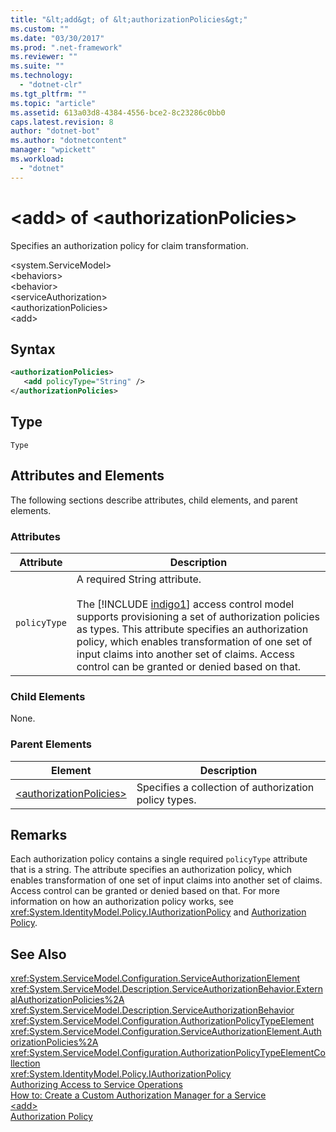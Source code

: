 ```yaml
---
title: "&lt;add&gt; of &lt;authorizationPolicies&gt;"
ms.custom: ""
ms.date: "03/30/2017"
ms.prod: ".net-framework"
ms.reviewer: ""
ms.suite: ""
ms.technology: 
  - "dotnet-clr"
ms.tgt_pltfrm: ""
ms.topic: "article"
ms.assetid: 613a03d8-4384-4556-bce2-8c23286c0bb0
caps.latest.revision: 8
author: "dotnet-bot"
ms.author: "dotnetcontent"
manager: "wpickett"
ms.workload: 
  - "dotnet"
---
```

# &lt;add&gt; of &lt;authorizationPolicies&gt;
Specifies an authorization policy for claim transformation.  

 \<system.ServiceModel>  
\<behaviors>  
\<behavior>  
\<serviceAuthorization>  
\<authorizationPolicies>  
\<add>  

## Syntax  

```xml  
<authorizationPolicies>  
   <add policyType="String" />  
</authorizationPolicies>  
```  

## Type  
 `Type`  

## Attributes and Elements  
 The following sections describe attributes, child elements, and parent elements.  

### Attributes  


|  Attribute   |                                                                                                                                                                                        Description                                                                                                                                                                                         |
|--------------|--------------------------------------------------------------------------------------------------------------------------------------------------------------------------------------------------------------------------------------------------------------------------------------------------------------------------------------------------------------------------------------------|
| `policyType` | A required String attribute.<br /><br /> The [!INCLUDE [indigo1](../../../../../includes/indigo1-md.md)] access control model supports provisioning a set of authorization policies as types. This attribute specifies an authorization policy, which enables transformation of one set of input claims into another set of claims. Access control can be granted or denied based on that. |

### Child Elements  
 None.  

### Parent Elements  

|Element|Description|  
|-------------|-----------------|  
|[\<authorizationPolicies>](../../../../../docs/framework/configure-apps/file-schema/wcf/authorizationpolicies.md)|Specifies a collection of authorization policy types.|  

## Remarks  
 Each authorization policy contains a single required `policyType` attribute that is a string. The attribute specifies an authorization policy, which enables transformation of one set of input claims into another set of claims. Access control can be granted or denied based on that. For more information on how an authorization policy works, see <xref:System.IdentityModel.Policy.IAuthorizationPolicy> and [Authorization Policy](../../../../../docs/framework/wcf/samples/authorization-policy.md).  

## See Also  
 <xref:System.ServiceModel.Configuration.ServiceAuthorizationElement>  
 <xref:System.ServiceModel.Description.ServiceAuthorizationBehavior.ExternalAuthorizationPolicies%2A>  
 <xref:System.ServiceModel.Description.ServiceAuthorizationBehavior>  
 <xref:System.ServiceModel.Configuration.AuthorizationPolicyTypeElement>  
 <xref:System.ServiceModel.Configuration.ServiceAuthorizationElement.AuthorizationPolicies%2A>  
 <xref:System.ServiceModel.Configuration.AuthorizationPolicyTypeElementCollection>  
 <xref:System.IdentityModel.Policy.IAuthorizationPolicy>  
 [Authorizing Access to Service Operations](../../../../../docs/framework/wcf/samples/authorizing-access-to-service-operations.md)  
 [How to: Create a Custom Authorization Manager for a Service](../../../../../docs/framework/wcf/extending/how-to-create-a-custom-authorization-manager-for-a-service.md)  
 [\<add>](../../../../../docs/framework/configure-apps/file-schema/wcf/add-of-authorizationpolicies.md)  
 [Authorization Policy](../../../../../docs/framework/wcf/samples/authorization-policy.md)

